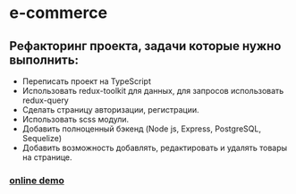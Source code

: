 # e-commerce

## Рефакторинг проекта, задачи которые нужно выполнить:
- Переписать проект на TypeScript
- Использовать redux-toolkit для данных, для запросов использовать redux-query
- Сделать страницу авторизации, регистрации.
- Использовать scss модули.
- Добавить полноценный бэкенд (Node js, Express, PostgreSQL, Sequelize)
- Добавить возможность добавлять, редактировать и удалять товары на странице.

### [online demo](https://locrun.github.io/e-commerce/)
